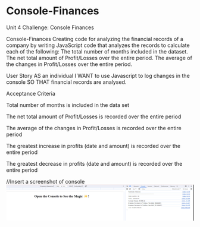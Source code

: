 # Console-Finances
Unit 4 Challenge: Console Finances

Console-Finances
Creating code for analyzing the financial records of a company by writing JavaScript code that analyzes the records to calculate each of the following: The total number of months included in the dataset. The net total amount of Profit/Losses over the entire period. The average of the changes in Profit/Losses over the entire period.

User Story
AS an individual
I WANT to use Javascript to log changes in the console
SO THAT financial records are analysed.

Acceptance Criteria

Total number of months is included in the data set

The net total amount of Profit/Losses is recorded over the entire period

The average of the changes in Profit/Losses is recorded over the entire period

The greatest increase in profits (date and amount) is recorded over the entire period

The greatest decrease in profits (date and amount) is recorded over the entire period


//Insert a screenshot of console
![Alt text](image.png)
